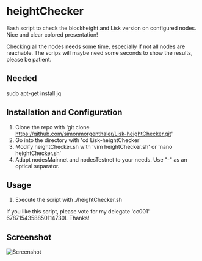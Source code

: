 # heightChecker
Bash script to check the blockheight and Lisk version on configured nodes.
Nice and clear colored presentation!

Checking all the nodes needs some time, especially if not all nodes are reachable.
The scrips will maybe need some seconds to show the results, please be patient.

## Needed
sudo apt-get install jq

## Installation and Configuration
1. Clone the repo with 'git clone https://github.com/simonmorgenthaler/Lisk-heightChecker.git'
2. Go into the directory with 'cd Lisk-heightChecker'
3. Modify heightChecker.sh with 'vim heightChecker.sh' or 'nano heightChecker.sh'
4. Adapt nodesMainnet and nodesTestnet to your needs. Use "-" as an optical separator.

## Usage
1. Execute the script with ./heightChecker.sh

If you like this script, please vote for my delegate 'cc001' 6787154358850114730L Thanks!

## Screenshot
![Screenshot](screenshot.png?raw=true "Screenshot")
